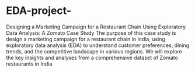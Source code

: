 # EDA-project-
Designing a Marketing Campaign for a Restaurant Chain Using Exploratory Data Analysis: A Zomato Case Study
The purpose of this case study is design a marketing campaign for a restaurant chain in India, using exploratory data analysis (EDA) to understand customer preferences, dining trends, and the competitive landscape in various regions. We will explore the key insights and analyses from a comprehensive dataset of Zomato restaurants in India 

